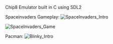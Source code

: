Chip8 Emulator built in C using SDL2

Spaceinvaders Gameplay:
![SpaceInvaders_Intro](https://github.com/user-attachments/assets/8131ed95-eb45-4609-8d4d-2d667980f433)

![SpaceInvaders_Game](https://github.com/user-attachments/assets/12c174b4-79f3-4aec-b9da-f796b8b71aa3)

Pacman:
![Blinky_Intro](https://github.com/user-attachments/assets/55d2129b-0de1-4bdd-bc41-77dcd7ff54e7)

